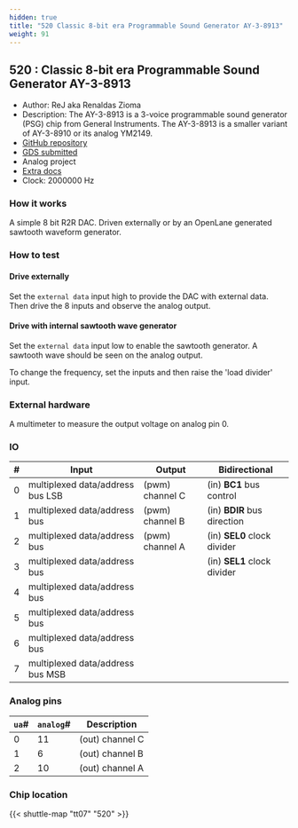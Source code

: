 ```yaml
---
hidden: true
title: "520 Classic 8-bit era Programmable Sound Generator AY-3-8913"
weight: 91
---
```


## 520 : Classic 8-bit era Programmable Sound Generator AY-3-8913

* Author: ReJ aka Renaldas Zioma
* Description: The AY-3-8913 is a 3-voice programmable sound generator (PSG) chip from General Instruments. The AY-3-8913 is a smaller variant of AY-3-8910 or its analog YM2149.
* [GitHub repository](https://github.com/rejunity/tt07-psg-ay8913-with-analog-dac)
* [GDS submitted](https://github.com/rejunity/tt07-psg-ay8913-with-analog-dac/actions/runs/9331262157)
* Analog project
* [Extra docs]()
* Clock: 2000000 Hz

<!---

This file is used to generate your project datasheet. Please fill in the information below and delete any unused
sections.

You can also include images in this folder and reference them in the markdown. Each image must be less than
512 kb in size, and the combined size of all images must be less than 1 MB.
-->


### How it works

A simple 8 bit R2R DAC. Driven externally or by an OpenLane generated sawtooth waveform generator.

### How to test

#### Drive externally

Set the `external data` input high to provide the DAC with external data.
Then drive the 8 inputs and observe the analog output.

#### Drive with internal sawtooth wave generator

Set the `external data` input low to enable the sawtooth generator.
A sawtooth wave should be seen on the analog output.

To change the frequency, set the inputs and then raise the 'load divider' input.

### External hardware

A multimeter to measure the output voltage on analog pin 0.


### IO

| #             | Input    | Output   | Bidirectional   |
| ------------- | -------- | -------- | --------------- |
| 0 | multiplexed data/address bus LSB  | (pwm) channel C   | (in) **BC1** bus control        |
| 1 | multiplexed data/address bus  | (pwm) channel B  | (in) **BDIR** bus direction        |
| 2 | multiplexed data/address bus  | (pwm) channel A  | (in) **SEL0** clock divider        |
| 3 | multiplexed data/address bus  |   | (in) **SEL1** clock divider        |
| 4 | multiplexed data/address bus  |   |         |
| 5 | multiplexed data/address bus  |   |         |
| 6 | multiplexed data/address bus  |   |         |
| 7 | multiplexed data/address bus MSB  |   |         |

### Analog pins

| `ua`#        | `analog`#        | Description         |
| ------------ | ---------------- | ------------------- |
| 0 | 11 | (out) channel C           |
| 1 | 6 | (out) channel B           |
| 2 | 10 | (out) channel A           |

### Chip location

{{< shuttle-map "tt07" "520" >}}
